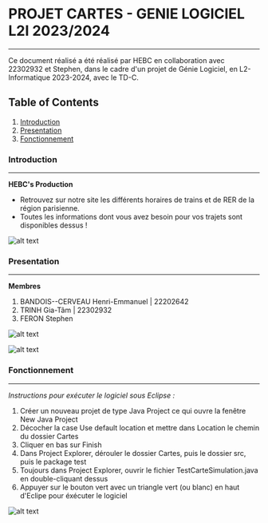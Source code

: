 # PROJET CARTES - GENIE LOGICIEL L2I 2023/2024
***
Ce document réalisé a été réalisé par HEBC en collaboration avec 22302932 et Stephen, dans le cadre d'un projet de Génie Logiciel, en L2-Informatique 2023-2024, avec le TD-C.

## Table of Contents
1. [Introduction](#introduction)
2. [Presentation](#presentation)
3. [Fonctionnement](#fonctionnement)
### Introduction
***
**HEBC's Production**
- Retrouvez sur notre site les différents horaires de trains et de RER de la région parisienne.
- Toutes les informations dont vous avez besoin pour vos trajets sont disponibles dessus !

![alt text](https://st.depositphotos.com/1934071/2750/i/450/depositphotos_27501869-stock-photo-fast-moving-train.jpg)

### Presentation
***

**Membres**
1. BANDOIS--CERVEAU Henri-Emmanuel | 22202642
2. TRINH Gia-Tâm | 22302932
3. FERON Stephen

![alt text](https://www.plandeparis.info/plan-bus/carte-bus.png)

![alt text](https://upload.wikimedia.org/wikipedia/commons/4/47/China-Sichuan.png)

### Fonctionnement
***
*Instructions pour exécuter le logiciel sous Eclipse :*
1. Créer un nouveau projet de type Java Project ce qui ouvre la fenêtre New Java Project
2. Décocher la case Use default location et mettre dans Location le chemin du dossier Cartes
3. Cliquer en bas sur Finish
4. Dans Project Explorer, dérouler le dossier Cartes, puis le dossier src, puis le package test
5. Toujours dans Project Explorer, ouvrir le fichier TestCarteSimulation.java en double-cliquant dessus
6. Appuyer sur le bouton vert avec un triangle vert (ou blanc) en haut d'Eclipe pour éxécuter le logiciel

![alt text](https://static.vecteezy.com/system/resources/thumbnails/015/081/537/small_2x/poker-playing-cards-3d-rendering-isometric-icon-png.png)
